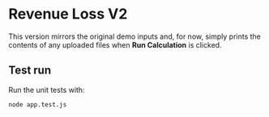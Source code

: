 # Revenue Loss V2

This version mirrors the original demo inputs and, for now, simply prints
the contents of any uploaded files when **Run Calculation** is clicked.

## Test run

Run the unit tests with:

`node app.test.js`

